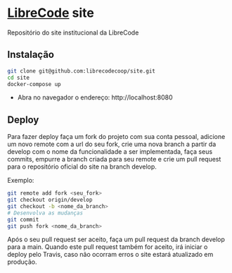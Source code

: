 # [LibreCode](https://librecode.coop) site

Repositório do site institucional da LibreCode

## Instalação

```bash
git clone git@github.com:librecodecoop/site.git
cd site
docker-compose up
```

 - Abra no navegador o endereço:
   http://localhost:8080

## Deploy

Para fazer deploy faça um fork do projeto com sua conta pessoal, adicione um
novo remote com a url do seu fork, crie uma nova branch a partir da develop com o nome da
funcionalidade a ser implementada, faça seus commits, empurre a branch criada
para seu remote e crie um pull request para o repositório oficial do site na
branch develop.

Exemplo:

```bash
git remote add fork <seu_fork>
git checkout origin/develop
git checkout -b <nome_da_branch>
# Desenvolva as mudanças
git commit
git push fork <nome_da_branch>
```

Após o seu pull request ser aceito, faça um pull request da branch develop para
a main. Quando este pull request também for aceito, irá iniciar o deploy
pelo Travis, caso não ocorram erros o site estará atualizado em produção.
